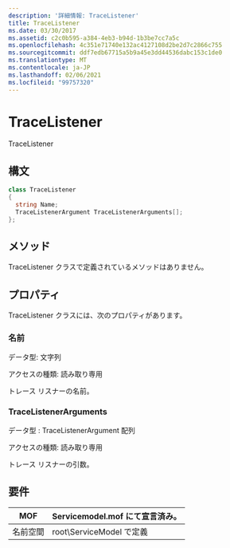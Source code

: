 ```yaml
---
description: '詳細情報: TraceListener'
title: TraceListener
ms.date: 03/30/2017
ms.assetid: c2c0b595-a384-4eb3-b94d-1b3be7cc7a5c
ms.openlocfilehash: 4c351e71740e132ac4127108d2be2d7c2866c755
ms.sourcegitcommit: ddf7edb67715a5b9a45e3dd44536dabc153c1de0
ms.translationtype: MT
ms.contentlocale: ja-JP
ms.lasthandoff: 02/06/2021
ms.locfileid: "99757320"
---
```

# <a name="tracelistener"></a>TraceListener

TraceListener  
  
## <a name="syntax"></a>構文  
  
```csharp
class TraceListener  
{  
  string Name;  
  TraceListenerArgument TraceListenerArguments[];  
};  
```  
  
## <a name="methods"></a>メソッド  

 TraceListener クラスで定義されているメソッドはありません。  
  
## <a name="properties"></a>プロパティ  

 TraceListener クラスには、次のプロパティがあります。  
  
### <a name="name"></a>名前  

 データ型: 文字列  
  
 アクセスの種類: 読み取り専用  
  
 トレース リスナーの名前。  
  
### <a name="tracelistenerarguments"></a>TraceListenerArguments  

 データ型 : TraceListenerArgument 配列  
  
 アクセスの種類: 読み取り専用  
  
 トレース リスナーの引数。  
  
## <a name="requirements"></a>要件  
  
|MOF|Servicemodel.mof にて宣言済み。|  
|---------|-----------------------------------|  
|名前空間|root\ServiceModel で定義|
